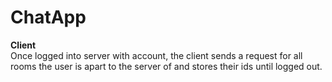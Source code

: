 # ChatApp

<strong>Client</strong>
<br>
Once logged into server with account, the client sends a request for all rooms the user is apart to the server of and stores their ids until logged out.
